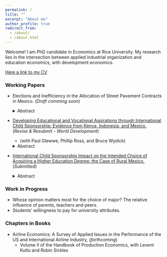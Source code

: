 ```yaml
---
permalink: /
title: ""
excerpt: "About me"
author_profile: true
redirect_from: 
  - /about/
  - /about.html
---
```


Welcome! I am PhD candidate in Economics at Rice University. My research lies in the intersection between applied industrial organization and education economics, with development economics.

[Here a link to my CV](http://academicpages.github.io/files/paper1.pdf)

### Working Papers
* Elections and Inefficiency in the Allocation of Street Pavement Contracts in Mexico. (_Draft comming soon_)
    <details>
    <summary>Abstract</summary>
    Text...
    </details> 
    
* [Developing Educational and Vocational Aspirations through International Child Sponsorship: Evidence from Kenya, Indonesia, and Mexico.](http://danstad.github.io/files/WP_aspirations1.pdf) (_Revise & Resubmit - World Development_)
  * (with Paul Glewwe, Phillip Ross, and Bruce Wydick)  
  <details>
  <summary>Abstract</summary>
    The role of aspirations in facilitating movement out of poverty is a subject of increasing research in development economics. Previous work finds positive impacts from international child sponsorship on educational attainment, employment, and adult income. This paper seeks to ascertain whether the impacts of child sponsorship on educational outcomes may occur through elevated aspirations among sponsored children. Using an age-eligibility rule applied during program rollout to identify causal effects, we study whether international child sponsorship increases educational and vocational aspirations among a sample of 2,022 children in Kenya, Indonesia, and Mexico. While effects are heterogeneous, and strongest in Kenya, we find that, averaging over the three countries, sponsorship increased indices of self-esteem (0.25), optimism (0.26), aspirations (0.29) standard deviations respectively, and expected years of completed education (0.43 years). We find that sponsorship increases actual grade completion by 0.56 among children at the time of the survey, and mediation analysis suggests that the impact of sponsorship on aspirations is likely to mediate higher levels of grade completion. Our results contribute to a growing body of evidence indicating that the positive impacts of child sponsorship stem partly through elevating aspirations. More generally, our research contributes to a larger literature suggesting that the alleviation of internal constraints among the poor is a strong complement to addressing their external constraints.
  </details>
    
 * [International Child Sponsorship Impact on the Intended Choice of Acquiring a Higher Education Degree: the Case of Rural Mexico.](http://danstad.github.io/files/WP_aspirations2_DP.pdf) (_Submitted_)
     <details>
     <summary>Abstract</summary>
          This paper studies the impact of a child sponsorship program on the aspiration to acquire a higher education degree, among a sample of rural children in the states of Oaxaca and Chiapas in the south of Mexico. To account for the program's selection of the children, we estimate a binary Roy type model with unobservables generated by a one-factor structure. We use both scripted survey questions to elicit the subjective expected returns to schooling, and estimates from prior research on causality methods accounting for the endogeneity of treatment, to estimate the sponsorship effect on the revealed intended opportunity of acquiring a technical degree or university studies. We find that the average treatment effects on the treated are positive and consistent with previous studies of the sponsorship program, although they are not statistically significant. Estimates of the marginal treatment effect show that the sponsorship effect is higher for the children most likely to be selected for the program. From the subjective expectations data, I document that children in rural settings, 12 to 15 years old, have realistic although heterogeneous expectations, and we find a clear gender gap in earnings expectations, even at these young ages.   
     </details>
 
### Work in Progress 

* Whose opinion matters most for the choice of major? The relative influence of parents, teachers and peers.
* Students’ willingness to pay for university attributes.
 
### Chapters in Books 

* Airline Economics: A Survey of Applied Issues in the Performance of the US and International Airline
Industry, (_forthcoming_) 
  * Volume II of the Handbook of Production Economics, with Levent Kutlu and Robin Sickles
